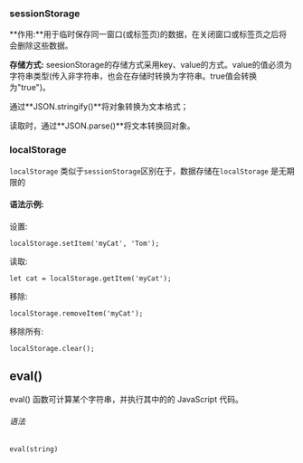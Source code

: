 ### sessionStorage  

**作用:**用于临时保存同一窗口(或标签页)的数据，在关闭窗口或标签页之后将会删除这些数据。 

**存储方式:** seesionStorage的存储方式采用key、value的方式。value的值必须为字符串类型(传入非字符串，也会在存储时转换为字符串。true值会转换为"true")。 

通过**JSON.stringify()**将对象转换为文本格式；

读取时，通过**JSON.parse()**将文本转换回对象。 



### localStorage

`localStorage` 类似于`sessionStorage`区别在于，数据存储在`localStorage` 是无期限的 

#### 语法示例:

设置:

```
localStorage.setItem('myCat', 'Tom');
```

读取:

```
let cat = localStorage.getItem('myCat');
```

移除:

```
localStorage.removeItem('myCat');
```

移除所有:

```
localStorage.clear();
```

## eval() 

eval() 函数可计算某个字符串，并执行其中的的 JavaScript 代码。

###### 语法

```
eval(string)
```